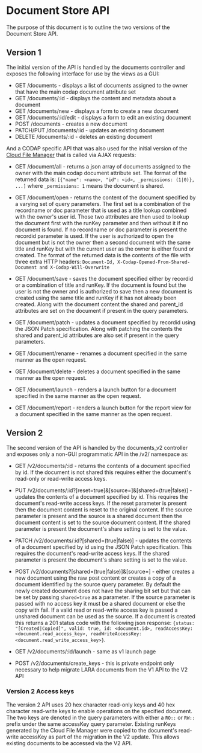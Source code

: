 # Document Store API

The purpose of this document is to outline the two versions of the Document Store API.

## Version 1

The initial version of the API is handled by the documents controller and exposes the following interface for use by the views as a GUI:

- GET /documents - displays a list of documents assigned to the owner that have the main codap document attribute set
- GET /documents/:id - displays the content and metadata about a document
- GET /documents/new - displays a form to create a new document
- GET /documents/:id/edit - displays a form to edit an existing document
- POST /documents - creates a new document
- PATCH/PUT /documents/:id - updates an existing document
- DELETE /documents/:id - deletes an existing document

And a CODAP specific API that was also used for the initial version of the [Cloud File Manager](https://github.com/concord-consortium/cloud-file-manager) that is called via AJAX requests:

- GET /document/all - returns a json array of documents assigned to the owner with the main codap document attribute set.  The format of the returned data is:  ```[{"name": <name>, "id": <id>, _permissions: (1|0)}, ...]``` where ```_permissions: 1``` means the document is shared.

- GET /document/open - returns the content of the document specified by a varying set of query parameters.  The first set is a combination of the recordname or doc parameter that is used as a title lookup combined with the owner's user id.  Those two attributes are then used to lookup the document first with the runKey parameter and then without it if no document is found.  If no recordname or doc parameter is present the recordid parameter is used.  If the user is authorized to open the document but is not the owner then a second document with the same title and runKey but with the current user as the owner is either found or created.  The format of the returned data is the contents of the file with three extra HTTP headers: ```Document-Id, X-Codap-Opened-From-Shared-Document and X-Codap-Will-Overwrite```

- GET /document/save - saves the document specified either by recordid or a combination of title and runKey.  If the document is found but the user is not the owner and is authorized to save then a new document is created using the same title and runKey if it has not already been created.  Along with the document content the shared and parent_id attributes are set on the document if present in the query parameters.

- GET /document/patch - updates a document specified by recordid using the JSON Patch specification.  Along with patching the contents the shared and parent_id attributes are also set if present in the query parameters.

- GET /document/rename - renames a document specified in the same manner as the open request.

- GET /document/delete - deletes a document specified in the same manner as the open request.

- GET /document/launch - renders a launch button for a document specified in the same manner as the open request.

- GET /document/report - renders a launch button for the report view for a document specified in the same manner as the open request.

## Version 2

The second version of the API is handled by the documents_v2 controller and exposes only a non-GUI programmatic API in the /v2/ namespace as:

- GET /v2/documents/:id - returns the contents of a document specified by id.  If the document is not shared this requires either the document's read-only or read-write access keys.

- PUT /v2/documents/:id?[reset=true]&[source=<id>]&[shared=(true|false)] - updates the contents of a document specified by id.  This requires the document's read-write access keys.  If the reset parameter is present then the document content is reset to the original content.  If the source parameter is present and the source is a shared document then the document content is set to the source document content.  If the shared parameter is present the document's share setting is set to the value.

- PATCH /v2/documents/:id?[shared=(true|false)] - updates the contents of a document specified by id using the JSON Patch specification.  This requires the document's read-write access keys.  If the shared parameter is present the document's share setting is set to the value.

- POST /v2/documents?[shared=(true|false)]&[source=<id>] - either creates a new document using the raw post content or creates a copy of a document identified by the source query parameter.  By default the newly created document does not have the sharing bit set but that can be set by passing ```shared=true``` as a parameter.  If the source parameter is passed with no access key it must be a shared document or else the copy with fail.  If a valid read or read-write access key is passed a unshared document can be used as the source.  If a document is created this returns a 201 status code with the following json response:  ```{status: "[Created|Copied]", valid: true, id: <document.id>, readAccessKey: <document.read_access_key>, readWriteAccessKey: <document.read_write_access_key>}```.

- GET /v2/documents/:id/launch - same as v1 launch page

- POST /v2/documents/create_keys - this is private endpoint only necessary to help migrate LARA documents from the V1 API to the V2 API

### Version 2 Access keys

The version 2 API uses 20 hex character read-only keys and 40 hex character read-write keys to enable operations on the specified document.  The two keys are denoted in the query parameters with either a ```RO::``` or ```RW::``` prefix under the same accessKey query parameter.  Existing runKeys generated by the Cloud File Manager were copied to the document's read-write accessKey as part of the migration in the V2 update.  This allows existing documents to be accessed via the V2 API.
